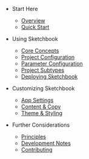 -   Start Here

    -   [Overview](/)
    -   [Quick Start](quick-start.md)

-   Using Sketchbook

    -   [Core Concepts](core-concepts.md)
    -   [Project Configuration](project-config.md)
    -   [Parameter Configuration](param-config.md)
    -   [Project Subtypes](project-subtypes.md)
    -   [Deploying Sketchbook](deploying.md)

-   Customizing Sketchbook

    -   [App Settings](settings.md)
    -   [Content & Copy](content.md)
    -   [Theme & Styling](theme.md)

-   Further Considerations
    -   [Principles](principles.md)
    -   [Development Notes](dev-notes.md)
    -   [Contributing](contributing.md)
